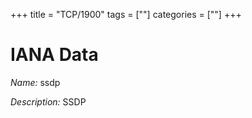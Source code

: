 +++
title = "TCP/1900"
tags = [""]
categories = [""]
+++

# IANA Data

_Name:_ ssdp

_Description:_ SSDP

